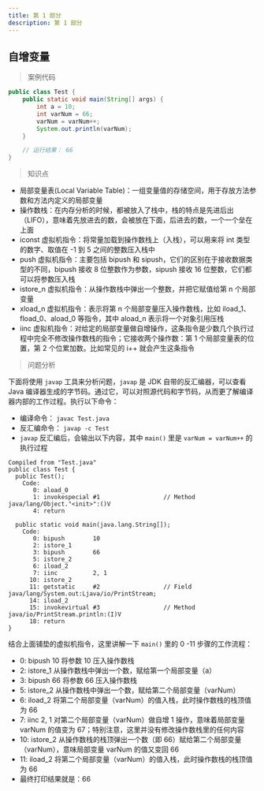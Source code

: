 ```yaml
---
title: 第 1 部分
description: 第 1 部分
---
```


## 自增变量

> 案例代码

``` java
public class Test {
	public static void main(String[] args) {
		int a = 10;
		int varNum = 66;
		varNum = varNum++;
		System.out.println(varNum);
	}

	// 运行结果： 66
}
```

> 知识点

- 局部变量表(Local Variable Table)：一组变量值的存储空间，用于存放方法参数和方法内定义的局部变量
- 操作数栈：在内存分析的时候，都被放入了栈中，栈的特点是先进后出（LIFO），意味着先放进去的数，会被放在下面，后进去的数，一个一个垒在上面
- iconst 虚拟机指令：将常量加载到操作数栈上（入栈），可以用来将 int 类型的数字、取值在 -1 到 5 之间的整数压入栈中
- push 虚拟机指令：主要包括 bipush 和 sipush，它们的区别在于接收数据类型的不同，bipush 接收 8 位整数作为参数，sipush 接收 16 位整数，它们都可以将参数压入栈
- istore_n 虚拟机指令：从操作数栈中弹出一个整数，并把它赋值给第 n 个局部变量
- xload_n 虚拟机指令：表示将第 n 个局部变量压入操作数栈，比如 iload_1、fload_0、aload_0 等指令，其中 aload_n 表示将一个对象引用压栈
- iinc 虚拟机指令：对给定的局部变量做自增操作，这条指令是少数几个执行过程中完全不修改操作数栈的指令；它接收两个操作数：第 1 个局部变量表的位置，第 2 个位累加数。比如常见的 i++ 就会产生这条指令

> 问题分析

下面将使用 `javap` 工具来分析问题，`javap` 是 JDK 自带的反汇编器，可以查看 Java 编译器生成的字节码。通过它，可以对照源代码和字节码，从而更了解编译器内部的工作过程。执行以下命令：

- 编译命令： `javac Test.java`
- 反汇编命令： `javap -c Test`
- `javap` 反汇编后，会输出以下内容，其中 `main()` 里是 `varNum = varNum++` 的执行过程

```
Compiled from "Test.java"
public class Test {
  public Test();
    Code:
       0: aload_0
       1: invokespecial #1                  // Method java/lang/Object."<init>":()V
       4: return

  public static void main(java.lang.String[]);
    Code:
       0: bipush        10
       2: istore_1
       3: bipush        66
       5: istore_2
       6: iload_2
       7: iinc          2, 1
      10: istore_2
      11: getstatic     #2                  // Field java/lang/System.out:Ljava/io/PrintStream;
      14: iload_2
      15: invokevirtual #3                  // Method java/io/PrintStream.println:(I)V
      18: return
}
```

结合上面铺垫的虚拟机指令，这里讲解一下 `main()` 里的 0 -11 步骤的工作流程：

- 0: bipush 10 将参数 10 压入操作数栈
- 2: istore_1 从操作数栈中弹出一个数，赋给第一个局部变量（a）
- 3: bipush 66 将参数 66 压入操作数栈
- 5: istore_2 从操作数栈中弹出一个数，赋给第二个局部变量（varNum）
- 6: iload_2 将第二个局部变量（varNum）的值入栈，此时操作数栈的栈顶值为 66
- 7: iinc 2, 1 对第二个局部变量（varNum）做自增 1 操作，意味着局部变量 varNum 的值变为 67；特别注意，这里并没有修改操作数栈里的任何内容
- 10: istore_2 从操作数栈的栈顶弹出一个数（即 66）赋给第二个局部变量（varNum），意味局部变量 varNum 的值又变回 66
- 11: iload_2 将第二个局部变量（varNum）的值入栈，此时操作数栈的栈顶值为 66
- 最终打印结果就是：66
